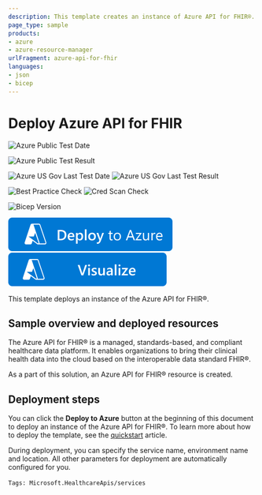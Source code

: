 ```yaml
---
description: This template creates an instance of Azure API for FHIR®. The Azure API for FHIR® is a managed, standards-based, and compliant healthcare data platform. It enables organizations to bring their clinical health data into the cloud based on the interoperable data standard FHIR®.
page_type: sample
products:
- azure
- azure-resource-manager
urlFragment: azure-api-for-fhir
languages:
- json
- bicep
---
```

# Deploy Azure API for FHIR

![Azure Public Test Date](https://azurequickstartsservice.blob.core.windows.net/badges/quickstarts/microsoft.healthcareapis/azure-api-for-fhir/PublicLastTestDate.svg)

![Azure Public Test Result](https://azurequickstartsservice.blob.core.windows.net/badges/quickstarts/microsoft.healthcareapis/azure-api-for-fhir/PublicDeployment.svg)

![Azure US Gov Last Test Date](https://azurequickstartsservice.blob.core.windows.net/badges/quickstarts/microsoft.healthcareapis/azure-api-for-fhir/FairfaxLastTestDate.svg)
![Azure US Gov Last Test Result](https://azurequickstartsservice.blob.core.windows.net/badges/quickstarts/microsoft.healthcareapis/azure-api-for-fhir/FairfaxDeployment.svg)

![Best Practice Check](https://azurequickstartsservice.blob.core.windows.net/badges/quickstarts/microsoft.healthcareapis/azure-api-for-fhir/BestPracticeResult.svg)
![Cred Scan Check](https://azurequickstartsservice.blob.core.windows.net/badges/quickstarts/microsoft.healthcareapis/azure-api-for-fhir/CredScanResult.svg)

![Bicep Version](https://azurequickstartsservice.blob.core.windows.net/badges/quickstarts/microsoft.healthcareapis/azure-api-for-fhir/BicepVersion.svg)

[![Deploy To Azure](https://raw.githubusercontent.com/Azure/azure-quickstart-templates/master/1-CONTRIBUTION-GUIDE/images/deploytoazure.svg?sanitize=true)](https://portal.azure.com/#create/Microsoft.Template/uri/https%3A%2F%2Fraw.githubusercontent.com%2FAzure%2Fazure-quickstart-templates%2Fmaster%2Fquickstarts%2Fmicrosoft.healthcareapis%2Fazure-api-for-fhir%2Fazuredeploy.json)
[![Visualize](https://raw.githubusercontent.com/Azure/azure-quickstart-templates/master/1-CONTRIBUTION-GUIDE/images/visualizebutton.svg?sanitize=true)](http://armviz.io/#/?load=https%3A%2F%2Fraw.githubusercontent.com%2FAzure%2Fazure-quickstart-templates%2Fmaster%2Fquickstarts%2Fmicrosoft.healthcareapis%2Fazure-api-for-fhir%2Fazuredeploy.json)

This template deploys an instance of the Azure API for FHIR®.

## Sample overview and deployed resources

The Azure API for FHIR® is a managed, standards-based, and compliant healthcare data platform. It enables organizations to bring their clinical health data into the cloud based on the interoperable data standard FHIR®.

As a part of this solution, an Azure API for FHIR® resource is created.

## Deployment steps

You can click the **Deploy to Azure** button at the beginning of this document to deploy an instance of the Azure API for FHIR®. To learn more about how to deploy the template, see the [quickstart](https://docs.microsoft.com/azure/healthcare-apis/fhir-paas-arm-template-quickstart?tabs=azure-portal) article.

During deployment, you can specify the service name, environment name and location. All other parameters for deployment are automatically configured for you.

`Tags: Microsoft.HealthcareApis/services`
